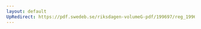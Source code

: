 ```yaml
---
layout: default
UpRedirect: https://pdf.swedeb.se/riksdagen-volumeG-pdf/199697/reg_199697/reg_199697_0354.pdf
---
```

